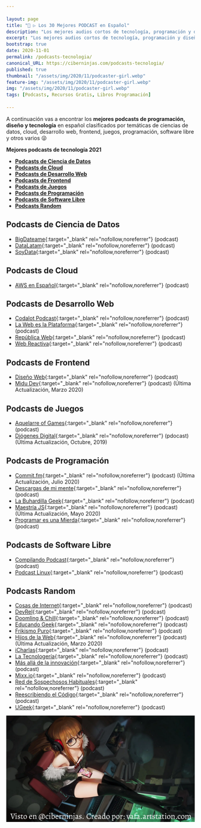 ```yaml
---

layout: page
title: "🥇 ▷ Los 30 Mejores PODCAST en Español"
description: "Los mejores audios cortos de tecnología, programación y diseño que debes escuchar en tus ratos libres"
excerpt: "Los mejores audios cortos de tecnología, programación y diseño que debes escuchar en tus ratos libres"
bootstrap: true
date: 2020-11-01
permalink: /podcasts-tecnologia/
canonical_URL: https://ciberninjas.com/podcasts-tecnologia/
published: true
thumbnail: "/assets/img/2020/11/podcaster-girl.webp"
feature-img: "/assets/img/2020/11/podcaster-girl.webp"
img: "/assets/img/2020/11/podcaster-girl.webp"
tags: [Podcasts, Recursos Gratis, Libros Programación]

---
```


A continuación vas a encontrar los **mejores podcasts de programación, diseño y tecnología** en español clasificados por temáticas de ciencias de datos, cloud, desarrollo web, frontend, juegos, programación, software libre y otros varios 😜

**Mejores podcasts de tecnología 2021**

- [**Podcasts de Ciencia de Datos**](#podcasts-de-ciencia-de-datos)
- [**Podcasts de Cloud**](#podcasts-de-cloud)
- [**Podcasts de Desarrollo Web**](#podcasts-de-desarrollo-web)
- [**Podcasts de Frontend**](#podcasts-de-frontend)
- [**Podcasts de Juegos**](#podcasts-de-juegos)
- [**Podcasts de Programación**](#podcasts-de-programación)
- [**Podcasts de Software Libre**](#podcasts-de-software-libre)
- [**Podcasts Random**](#podcasts-random)

## **Podcasts de Ciencia de Datos**

- [BigDateame](https://bigdateame.com/){:target="_blank" rel="nofollow,noreferrer"} (podcast)
- [DataLatam](http://www.datalatam.com/){:target="_blank" rel="nofollow,noreferrer"} (podcast)
- [SoyData](https://us.ivoox.com/es/podcast-soydata-ciencia-datos-a-tu_sq_f1414925_1.html){:target="_blank" rel="nofollow,noreferrer"} (podcast)

## **Podcasts de Cloud**

- [AWS en Español](https://aws-espanol.buzzsprout.com/){:target="_blank" rel="nofollow,noreferrer"} (podcast)

## **Podcasts de Desarrollo Web**

- [Codalot Podcast](https://codalot.dev/){:target="_blank" rel="nofollow,noreferrer"} (podcast)
- [La Web es la Plataforma](https://anchor.fm/the-web-is-the-platform){:target="_blank" rel="nofollow,noreferrer"} (podcast)
- [República Web](https://republicaweb.es/){:target="_blank" rel="nofollow,noreferrer"} (podcast)
- [Web Reactiva](https://www.danielprimo.io/podcast){:target="_blank" rel="nofollow,noreferrer"} (podcast)

## **Podcasts de Frontend**

- [Diseño Web](https://pampua.es/podcast){:target="_blank" rel="nofollow,noreferrer"} (podcast)
- [Midu Dev](https://midu.dev/podcast){:target="_blank" rel="nofollow,noreferrer"} (podcast) (Última Actualización, Marzo 2020)

## **Podcasts de Juegos**

- [Aquelarre of Games](http://aquelarreofgames.com.ar/podcast){:target="_blank" rel="nofollow,noreferrer"} (podcast)
- [Diógenes Digital](https://diogenesdigital.es/podcasts/){:target="_blank" rel="nofollow,noreferrer"} (pdocast) (Última Actualización, Octubre, 2019)

## **Podcasts de Programación**

- [Commit.fm](https://anchor.fm/khriztianmoreno){:target="_blank" rel="nofollow,noreferrer"} (podcast) (Última Actualización, Julio 2020)
- [Descargas de mi mente](https://www.ivoox.com/podcast-descargas-mi-mente_sq_f1584288_1.html){:target="_blank" rel="nofollow,noreferrer"} (podcast)
- [La Buhardilla Geek](https://www.ivoox.com/podcast-buhardilla-geek_sq_f1465450_1.html){:target="_blank" rel="nofollow,noreferrer"} (podcast)
- [Maestría JS](https://anchor.fm/maestriajs){:target="_blank" rel="nofollow,noreferrer"} (podcast) (Última Actualización, Mayo 2020)
- [Programar es una Mierda](https://www.programaresunamierda.com/){:target="_blank" rel="nofollow,noreferrer"} (podcast)

## **Podcasts de Software Libre**

- [Compilando Podcast](https://compilando.audio/){:target="_blank" rel="nofollow,noreferrer"} (podcast)
- [Podcast Linux](https://podcastlinux.com/){:target="_blank" rel="nofollow,noreferrer"} (podcast)

## **Podcasts Random**

- [Cosas de Internet](https://cosasdeinternet.fm/episodios){:target="_blank" rel="nofollow,noreferrer"} (podcast)
- [DevRel](https://www.devrel.es/){:target="_blank" rel="nofollow,noreferrer"} (podcast)
- [Doomling & Chill](https://podcasts.google.com/feed/aHR0cHM6Ly9hbmNob3IuZm0vcy8zNGM2ZjE5MC9wb2RjYXN0L3Jzcw==){:target="_blank" rel="nofollow,noreferrer"} (podcast)
- [Educando Geek](https://educandogeek.github.io/){:target="_blank" rel="nofollow,noreferrer"} (podcast)
- [Frikismo Puro](https://www.ivoox.com/podcast-frikismo-puro_sq_f1268809_1.html){:target="_blank" rel="nofollow,noreferrer"} (podcast)
- [Hijos de la Web](https://www.hijosdelaweb.com/){:target="_blank" rel="nofollow,noreferrer"} (podcast) (Última Actualización, Marzo 2020)
- [iCharlas](http://icharlas.es/){:target="_blank" rel="nofollow,noreferrer"} (podcast)
- [La Tecnologería](https://tecnologeria.com/){:target="_blank" rel="nofollow,noreferrer"} (podcast)
- [Más allá de la innovación](https://masalladelainnovacion.com/todos-los-podcasts/){:target="_blank" rel="nofollow,noreferrer"} (podcast)
- [Mixx.io](https://mixx.io/podcasts){:target="_blank" rel="nofollow,noreferrer"} (podcast)
- [Red de Sospechosos Habituales](https://www.ivoox.com/podcast-red-sospechosos-habituales_sq_f1564393_1.html){:target="_blank" rel="nofollow,noreferrer"} (podcast)
- [Reescribiendo el Código](https://open.spotify.com/show/6efO7Lp5LENT3jqR0sYIG5){:target="_blank" rel="nofollow,noreferrer"} (podcast)
- [UGeek](https://ugeek.github.io/){:target="_blank" rel="nofollow,noreferrer"} (podcast)

![Los mejores podcasts de tecnología, programación y diseño que debes escuchar en tus ratos libres](/assets/img/2020/11/podcaster-girl.webp)
